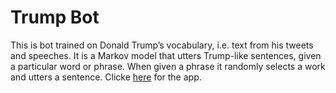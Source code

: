 # Trump Bot

This is bot trained on Donald Trump’s vocabulary, i.e. text from his tweets and speeches. It is a Markov model 
that utters Trump-like sentences, given a particular word or phrase. When given a phrase it randomly selects a 
work and utters a sentence. Clicke [here](http://whatwouldtrumpsay.elasticbeanstalk.com/) for the app.  
